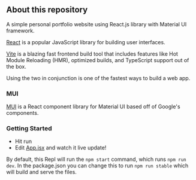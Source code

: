 ## About this repository
A simple personal portfolio website using React.js library with Material UI framework.


[React](https://reactjs.org/) is a popular JavaScript library for building user interfaces.

[Vite](https://vitejs.dev/) is a blazing fast frontend build tool that includes features like Hot Module Reloading (HMR), optimized builds, and TypeScript support out of the box.

Using the two in conjunction is one of the fastest ways to build a web app.

### MUI

[MUI](https://mui.com) is a React component library for Material UI based off of Google's components. 

### Getting Started
- Hit run
- Edit [App.jsx](#src/App.jsx) and watch it live update!

By default, this Repl will run the `npm start` command, which runs `npm run dev`. In the package.json you can change this to run `npm run stable` which will build and serve the files. 
